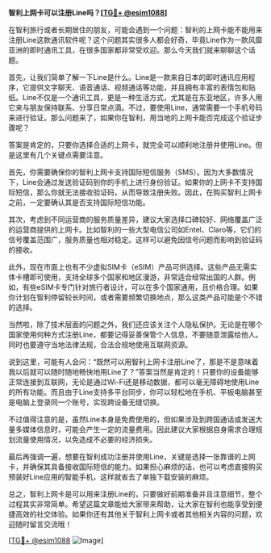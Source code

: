 **智利上网卡可以注册Line吗？[[TG💪+ @esim1088](https://t.me/s/esim1088)]**

在智利旅行或者长期居住的朋友，可能会遇到一个问题：智利的上网卡能不能用来注册Line这款通讯软件呢？这个问题其实很多人都会好奇，毕竟Line作为一款风靡亚洲的即时通讯工具，在很多国家都非常受欢迎。那么今天我们就来聊聊这个话题。

首先，让我们简单了解一下Line是什么。Line是一款来自日本的即时通讯应用程序，它提供文字聊天、语音通话、视频通话等功能，并且拥有丰富的表情包和贴纸。Line不仅是一个通讯工具，更是一种生活方式，尤其是在东亚地区，许多人用它来与朋友保持联系、分享日常点滴。不过，要使用Line，通常需要一个手机号码来进行验证。那么问题来了，如果你在智利，用当地的上网卡能否完成这个验证步骤呢？

答案是肯定的，只要你选择合适的上网卡，就完全可以顺利地注册并使用Line。但是这里有几个关键点需要注意。

首先，你需要确保你的智利上网卡支持国际短信服务（SMS）。因为大多数情况下，Line会通过发送验证码到你的手机上进行身份验证。如果你的上网卡不支持国际短信，那么你就无法接收验证码，从而导致注册失败。因此，在购买智利上网卡之前，一定要确认其是否支持国际短信功能。

其次，考虑到不同运营商的服务质量差异，建议大家选择口碑较好、网络覆盖广泛的运营商提供的上网卡。比如智利的一些大型电信公司如Entel、Claro等，它们的信号覆盖范围广，服务质量也相对稳定。这样可以避免因信号问题而影响到验证码的接收。

此外，现在市面上也有不少虚拟SIM卡（eSIM）产品可供选择。这些产品无需实体卡槽即可使用，支持全球多个国家和地区漫游，非常适合经常出国的人群。例如，有些eSIM卡专门针对旅行者设计，可以在多个国家通用，且价格合理。如果你计划在智利停留较长时间，或者需要频繁切换地点，那么这类产品可能是个不错的选择。

当然啦，除了技术层面的问题之外，我们还应该关注个人隐私保护。无论是在哪个国家使用何种方式注册Line，都要记得妥善保管个人信息，不要随意泄露给他人。同时也要遵守当地法律法规，合法合规地使用互联网资源。

说到这里，可能有人会问：“既然可以用智利上网卡注册Line了，那是不是意味着我以后就可以随时随地畅快地用Line了？”答案当然是肯定的！只要你的设备能够正常连接到互联网，无论是通过Wi-Fi还是移动数据，都可以毫无障碍地使用Line的所有功能。而且由于Line支持多平台同步，你可以轻松地在手机、平板电脑甚至是电脑上登录同一个账号，实现跨设备无缝切换。

不过值得注意的是，虽然Line本身是免费使用的，但如果涉及到跨国通话或发送大量多媒体信息时，可能会产生一定的流量费用。因此建议大家根据自身需求合理规划流量使用情况，以免造成不必要的经济损失。

最后再强调一遍，想要在智利成功注册并使用Line，关键是选择一张靠谱的上网卡，并确保其具备接收国际短信的能力。如果担心麻烦的话，也可以考虑直接购买预装好Line应用的智能手机，这样就省去了单独下载安装的麻烦。

总之，智利上网卡是可以用来注册Line的，只要做好前期准备并且注意细节，整个过程其实非常简单。希望这篇文章能给大家带来帮助，让大家在智利也能享受到便捷高效的社交体验。如果你还有其他关于智利上网卡或者其他相关内容的问题，欢迎随时留言交流哦！

[[TG💪+ @esim1088](https://t.me/s/esim1088) ![Image](https://i.postimg.cc/4NQfJmqS/Snipaste-2025-05-13-00-14-12.png)]